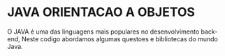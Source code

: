 # JAVA ORIENTACAO A OBJETOS 
O JAVA é uma das linguagens mais populares no desenvolvimento back-end, Neste codigo abordamos algumas questoes e  bibliotecas do mundo Java.
